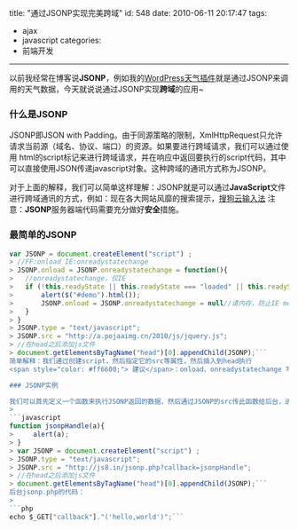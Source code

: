 title: "通过JSONP实现完美跨域"
id: 548
date: 2010-06-11 20:17:47
tags:
- ajax
- javascript
categories:
- 前端开发
---
以前我经常在博客说**JSONP**，例如我的[WordPress天气插件](http://js8.in/wordpress-weather "WordPress天气预报插件")就是通过JSONP来调用的天气数据，今天就说说通过JSONP实现**跨域**的应用~

### 什么是JSONP

JSONP即JSON with Padding。由于同源策略的限制，XmlHttpRequest只允许请求当前源（域名、协议、端口）的资源。如果要进行跨域请求，我们可以通过使用 html的script标记来进行跨域请求，并在响应中返回要执行的script代码，其中可以直接使用JSON传递javascript对象。这种跨域的通讯方式称为JSONP。

对于上面的解释，我们可以简单这样理解：JSONP就是可以通过**JavaScript**文件进行跨域通讯的方式，例如：现在各大网站风靡的搜索提示，[搜狗云输入法](http://js8.in/314.html "搜狗云输入法解析")
注意：**JSONP**服务器端代码需要充分做好**安全**措施。
<!--more-->

### 最简单的JSONP

> 
```javascript
var JSONP = document.createElement("script") ;
> //FF:onload IE:onreadystatechange
> JSONP.onload = JSONP.onreadystatechange = function(){
> 	//onreadystatechange，仅IE
> 	if (!this.readyState || this.readyState === "loaded" || this.readyState === "complete") {
> 		alert($("#demo").html());
> 		JSONP.onload = JSONP.onreadystatechange = null//请内存，防止IE memory leaks
> 	}
> }
> JSONP.type = "text/javascript";
> JSONP.src = "http://a.pojaaimg.cn/2010/js/jquery.js";
> //在head之后添加js文件
> document.getElementsByTagName("head")[0].appendChild(JSONP);```
简单解释：我们通过创建script，然后指定它的src等属性，然后插入到head执行
<span style="color: #ff6600;"> 建议</span>：onload、onreadystatechange 写在src赋值之前，防止载入js太快而没有给onload、onreadystatechange 赋值（[Image对象在IE下具有此类现象](http://js8.in/501.html "IE中image onload失效")）

### JSONP实例

我们可以首先定义一个函数来执行JSONP返回的数据，然后通过JSONP的src传此函数给后台，进行处理，返回可执行的函数。例如下面代码：
> 
```javascript
function jsonpHandle(a){
>     alert(a);
> }
> var JSONP = document.createElement("script") ;
> JSONP.type = "text/javascript";
> JSONP.src = "http://js8.in/jsonp.php?callback=jsonpHandle";
> //在head之后添加js文件
> document.getElementsByTagName("head")[0].appendChild(JSONP);```
后台jsonp.php的代码：
> 
```php
echo $_GET["callback"]."('hello,world')";```